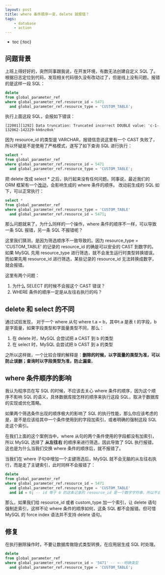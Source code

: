 ```yaml
---
layout: post
title: where 条件顺序一变，delete 就报错？
tags:
    - database
    - action
---
```


* toc
{:toc}

## 问题背景
上班上得好好的，突然同事跟我说，在开发环境，有数无法创建自定义 SQL 了。根据日志定位到代码，发现相关代码很久没有改动过了，但是线上没有问题。报错的是这样一段 SQL：
```sql
delete
from global_parameter_ref
where global_parameter_ref.resource_id = 5471
  and global_parameter_ref.resource_type = 'CUSTOM_TABLE';
```
执行上面这段 SQL，会报如下错误：
```text
[22001][1292] Data truncation: Truncated incorrect DOUBLE value: 'c-1-132062-142229-kk6nz0ok'
```

因为 resource_id 的类型是 VARCHAR，报错信息说这里有一个 CAST 失败了，所以怀疑是不是使用了严格模式，遂写了如下查询 SQL 进行执行：

```sql
select *
from global_parameter_ref
where global_parameter_ref.resource_id = 5471
  and global_parameter_ref.resource_type = 'CUSTOM_TABLE';
```

把 delete 改成 select * 之后，执行起来没有任何问题。同事说，最近我们的 ORM 框架有一个[改动][1]，会影响生成的 where 条件的顺序。 改动前生成的 SQL 如下，可以正常执行：
```sql
select *
from global_parameter_ref
where global_parameter_ref.resource_type = 'CUSTOM_TABLE'
  and global_parameter_ref.resource_id = 5471;
```

那么问题就来了，为什么同样的一个操作，where 条件的顺序不一样，可以导致一条 SQL 报错，另一条 SQL 不报错呢？

这里我们猜测，是因为筛选顺序不一致导致的。因为 resource_type = 'CUSTOM_TABLE' 的记录的 resource_id 的确是可以安全的 CAST 到数字的。如果 MySQL 先用 resource_type 进行筛选，就不会发生运行时类型转换错误。而如果先用 resource_id 进行筛选，某些记录的 resource_id 无法转换成数字，就会报错。

这里有两个问题：
1. 为什么 SELECT 的时候不会报这个 CAST 错误？
2. WHERE 条件的顺序一定是从左往右执行的吗？

## delete 和 select 的不同
通过试验发现， 对于一个 where 从句 where t.a = b，其中t.a 是表 t 的字段，b是字面量，如果字段类型和字面量类型不同，那么：
1. 在 delete 时，MySQL 会尝试把 a CAST 到 b 的类型
2. 在 select 时，MySQL 会尝试把 b CAST 到 a 的类型

之所以这样做，一个比较合理的解释是：**删除的时候，以字面量的类型为准，可以防止误删；查询时以字段类型为准，防止漏查**。

## where 条件顺序的影响
我认为程序员在写 SQL 的时候，不应该去关心 where 条件的顺序，因为这个顺序不影响 SQL 的语义，具体数据库按怎样的顺序来执行这段 SQL，取决于数据库的实现或优化策略。

如果两个筛选条件出现的顺序极大的影响了 SQL 的执行性能，那么你应该考虑的是，是不是应该给其中一个条件使用到的字段加索引，或者明确的强制这段 SQL 走这个索引。

在我们上面的这个案例当中，where 从句的两个条件使用的字段都没有加索引，所以 MySQL 选择了 **从左往右** 的顺序来进行筛选，因此导致了 SQL 执行报错，这也是为什么当我们交换 where 条件的顺序后，就不报错了。

当我们在 where 子句中增加一个主键筛选后，MySQL 就不会无脑的从左往右执行，而是走了主键索引，此时同样不会报错了：
```sql
delete
from global_parameter_ref
where global_parameter_ref.resource_id = 5471
  and global_parameter_ref.resource_type = 'CUSTOM_TABLE'
  and id = 6; -- id 等于 6 的这条记录的 resource_id 是一个数字字符串，所以不会报错
```

那么，如果我们给 resource_id 或者 custom_type 加一个索引，让 delete 语句强制走索引，这样不论 where 条件的顺序如何，这条 SQL 都不会报错。但可惜 MySQL 的 force index 语法并不支持 delete 语句。

## 修复
在执行删除操作时，不要让数据库做隐式类型转换，在应用层生成 SQL 时处理。
```sql
delete
from global_parameter_ref
where global_parameter_ref.resource_id = '5471' -- <--明确类型
  and global_parameter_ref.resource_type = 'CUSTOM_TABLE';
```





[1]: https://github.com/ZhangDianPeng/dborm-mysql/pull/7/commits/d512513b5f197ff2811ad3e933073e0392fc64a4